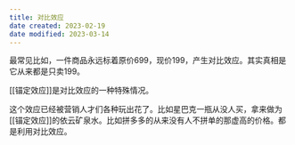 ```yaml
---
title: 对比效应
date created: 2023-02-19
date modified: 2023-03-14
---
```


最常见比如，一件商品永远标着原价699，现价199，产生对比效应。其实真相是它从来都是只卖199。

[[锚定效应]]是对比效应的一种特殊情况。

这个效应已经被营销人才们各种玩出花了。比如星巴克一瓶从没人买，拿来做为[[锚定效应]]的依云矿泉水。比如拼多多的从来没有人不拼单的那虚高的价格。都是利用对比效应。
